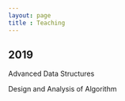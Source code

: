```yaml
---
layout: page
title : Teaching
---
```


## 2019

Advanced Data Structures

Design and Analysis of Algorithm
